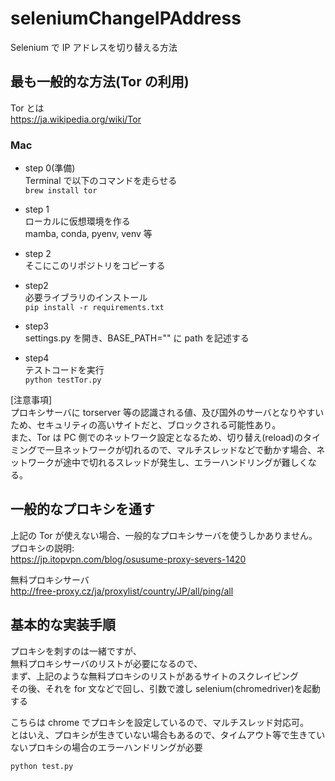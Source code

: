 # seleniumChangeIPAddress

Selenium で IP アドレスを切り替える方法

## 最も一般的な方法(Tor の利用)

Tor とは <br>
https://ja.wikipedia.org/wiki/Tor

### Mac

- step 0(準備)<br>
  Terminal で以下のコマンドを走らせる<br>
  `brew install tor`

- step 1<br>
  ローカルに仮想環境を作る<br>
  mamba, conda, pyenv, venv 等

- step 2<br>
  そこにこのリポジトリをコピーする<br>

- step2<br>
  必要ライブラリのインストール<br>
  `pip install -r requirements.txt`

- step3<br>
  settings.py を開き、BASE_PATH="" に path を記述する<br>

- step4<br>
  テストコードを実行<br>
  `python testTor.py`

[注意事項]<br>
プロキシサーバに torserver 等の認識される値、及び国外のサーバとなりやすいため、セキュリティの高いサイトだと、ブロックされる可能性あり。<br>
また、Tor は PC 側でのネットワーク設定となるため、切り替え(reload)のタイミングで一旦ネットワークが切れるので、マルチスレッドなどで動かす場合、ネットワークが途中で切れるスレッドが発生し、エラーハンドリングが難しくなる。<br>

## 一般的なプロキシを通す

上記の Tor が使えない場合、一般的なプロキシサーバを使うしかありません。<br>
プロキシの説明:<br>
https://jp.itopvpn.com/blog/osusume-proxy-severs-1420

無料プロキシサーバ<br>
http://free-proxy.cz/ja/proxylist/country/JP/all/ping/all

## 基本的な実装手順

プロキシを刺すのは一緒ですが、<br>
無料プロキシサーバのリストが必要になるので、<br>
まず、上記のような無料プロキシのリストがあるサイトのスクレイピング<br>
その後、それを for 文などで回し、引数で渡し selenium(chromedriver)を起動する<br>

こちらは chrome でプロキシを設定しているので、マルチスレッド対応可。<br>
とはいえ、プロキシが生きていない場合もあるので、タイムアウト等で生きていないプロキシの場合のエラーハンドリングが必要<br>

`python test.py`
